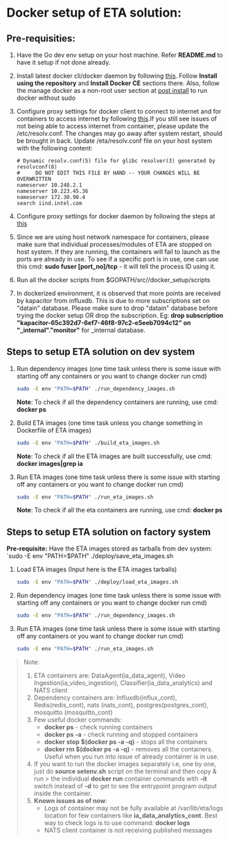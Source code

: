 # Docker setup of ETA solution:

## Pre-requisities:
1. Have the Go dev env setup on your host machine. Refer **README.md** to have it setup if not done already.
2. Install latest docker cli/docker daemon by following [this](https://docs.docker.com/install/linux/docker-ce/ubuntu/#install-docker-ce). Follow **Install using the repository** and **Install Docker CE** sections there. Also, follow the manage docker as a non-root user section at [post install](https://docs.docker.com/install/linux/linux-postinstall/) to run docker without sudo
3. Configure proxy settings for docker client to connect to internet and for containers to access internet by following [this](https://docs.docker.com/network/proxy/).If you still see issues of not being able to access internet from container, please update the /etc/resolv.conf. The changes may go away after system restart, should be brought in back.
Update /eta/resolv.conf file on your host system with the following content:

    ```
    # Dynamic resolv.conf(5) file for glibc resolver(3) generated by resolvconf(8)
    #     DO NOT EDIT THIS FILE BY HAND -- YOUR CHANGES WILL BE OVERWRITTEN
    nameserver 10.248.2.1
    nameserver 10.223.45.36
    nameserver 172.30.90.4
    search iind.intel.com
    ```
    
4. Configure proxy settings for docker daemon by following the steps at [this](https://docs.docker.com/config/daemon/systemd/#httphttps-proxy)
5. Since we are using host network namespace for containers, please make sure that individual processes/modules of ETA are stopped on host system. If they are running, the containers will fail to launch as the ports are already in use. To see if a specific port is in use, one can use this cmd:
**sudo fuser [port_no]/tcp** - it will tell the process ID using it.
6. Run all the docker scripts from $GOPATH/src/<youriapocrepofolder>/docker_setup/scripts
7. In dockerized environment, it is observed that more points are received by kapacitor from influxdb. This is due to more subscriptions set on "datain" database. Please make sure to drop "datain" database before trying the docker setup OR drop the subscription. Eg: **drop subscription "kapacitor-65c392d7-6ef7-46f8-97c2-e5eeb7094c12" on "_internal"."monitor"** for _internal database.

## Steps to setup ETA solution on dev system

1. Run dependency images (one time task unless there is some issue with starting off any containers or you want to change docker run cmd)
    
    ```sh
    sudo -E env "PATH=$PATH" ./run_dependency_images.sh
    ```
    
    **Note**: To check if all the dependency containers are running, use cmd: **docker ps** 
2. Build ETA images (one time task unless you change something in Dockerfile of ETA images)
    
    ```sh
    sudo -E env "PATH=$PATH" ./build_eta_images.sh
    ```
    
    **Note**: To check if all the ETA images are built successfully, use cmd: **docker images|grep ia** 
3. Run ETA images (one time task unless there is some issue with starting off any containers or you want to change docker run cmd)
    
    ```sh
    sudo -E env "PATH=$PATH" ./run_eta_images.sh
    ```
    
    **Note**: To check if all the eta containers are running, use cmd: **docker ps** 

## Steps to setup ETA solution on factory system

**Pre-requisite:**
    Have the ETA images stored as tarballs from dev system: `sudo -E env "PATH=$PATH" ./deploy/save_eta_images.sh
    
1. Load ETA images (Input here is the ETA images tarballs)

    ```sh
    sudo -E env "PATH=$PATH" ./deploy/load_eta_images.sh
    ```
    
2. Run dependency images (one time task unless there is some issue with starting off any containers or you want to change docker run cmd)

	```sh
    sudo -E env "PATH=$PATH" ./run_dependency_images.sh
    ```
    
3. Run ETA images (one time task unless there is some issue with starting off any containers or you want to change docker run cmd)
    
    ```sh
    sudo -E env "PATH=$PATH" ./run_eta_images.sh
    ```

> Note:
> 1. ETA containers are: DataAgent(ia_data_agent), Video Ingestion(ia_video_ingestion), Classifier(ia_data_analytics) and NATS client
> 2. Dependency containers are: Influxdb(influx_cont), Redis(redis_cont), nats (nats_cont), postgres(postgres_cont), mosquitto (mosquitto_cont)
> 3. Few useful docker commands:
>   	* **docker ps** - check running containers
>   	* **docker ps -a** - check running and stopped containers
>   	* **docker stop $(docker ps -a -q)** - stops all the containers
>   	* **docker rm $(docker ps -a -q)** - removes all the containers. Useful when you run into issue of already container is in use.
> 4. If you want to run the docker images separately i.e, one by one, just do **source setenv.sh** script on the terminal and then copy & run > the individual **docker run** container commands with **-it** switch instead of **-d** to get to see the entrypoint program output inside
> the container.
> 4. **Known issues as of now**: 
>    * Logs of container may not be fully available at /var/lib/eta/logs location for few containers like **ia_data_analytics_cont**.
>      Best way to check logs is to use command: **docker logs <contname>**
>    * NATS client container is not receiving published messages

